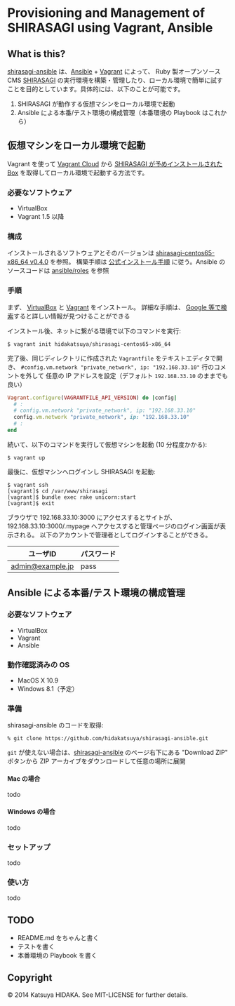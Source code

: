 # Provisioning and Management of SHIRASAGI using Vagrant, Ansible

## What is this?

[shirasagi-ansible](https://github.com/hidakatsuya/shirasagi-ansible) は、[Ansible](http://www.ansible.com/home) + [Vagrant](https://www.vagrantup.com/) によって、 Ruby 製オープンソース CMS [SHIRASAGI](http://www.ss-proj.org/) の実行環境を構築・管理したり、ローカル環境で簡単に試すことを目的としています。具体的には、以下のことが可能です。

  1. SHIRASAGI が動作する仮想マシンをローカル環境で起動
  2. Ansible による本番/テスト環境の構成管理（本番環境の Playbook はこれから）

## 仮想マシンをローカル環境で起動

Vagrant を使って [Vagrant Cloud](https://vagrantcloud.com/) から [SHIRASAGI が予めインストールされた Box](https://vagrantcloud.com/hidakatsuya/boxes/shirasagi-centos65-x86_64) を取得してローカル環境で起動する方法です。

### 必要なソフトウェア

  * VirtualBox
  * Vagrant 1.5 以降

### 構成

インストールされるソフトウェアとそのバージョンは [shirasagi-centos65-x86_64 v0.4.0](https://vagrantcloud.com/hidakatsuya/boxes/shirasagi-centos65-x86_64/versions/1) を参照。
構築手順は [公式インストール手順](http://www.ss-proj.org/download/install.html) に従う。Ansible のソースコードは [ansible/roles](ansible/) を参照

### 手順

まず、 [VirtualBox](https://www.virtualbox.org/) と [Vagrant](https://www.vagrantup.com/) をインストール。
詳細な手順は、 [Google 等で検索](https://www.google.co.jp/search?q=vagrant+%E3%82%A4%E3%83%B3%E3%82%B9%E3%83%88%E3%83%BC%E3%83%AB%E6%89%8B%E9%A0%86&oq=vagrant+%E3%82%A4%E3%83%B3%E3%82%B9%E3%83%88%E3%83%BC%E3%83%AB%E6%89%8B%E9%A0%86&aqs=chrome..69i57.5209j0j7&sourceid=chrome&es_sm=119&ie=UTF-8#q=vagrant+%E3%82%A4%E3%83%B3%E3%82%B9%E3%83%88%E3%83%BC%E3%83%AB)すると詳しい情報が見つけることができる

インストール後、ネットに繋がる環境で以下のコマンドを実行:

    $ vagrant init hidakatsuya/shirasagi-centos65-x86_64

完了後、同じディレクトリに作成された `Vagrantfile` をテキストエディタで開き、
`#config.vm.network "private_network", ip: "192.168.33.10"` 行のコメントを外して
任意の IP アドレスを設定（デフォルト `192.168.33.10` のままでも良い）

``` ruby
Vagrant.configure(VAGRANTFILE_API_VERSION) do |config|
  # :
  # config.vm.network "private_network", ip: "192.168.33.10"
  config.vm.network "private_network", ip: "192.168.33.10"
  # :
end
```

続いて、以下のコマンドを実行して仮想マシンを起動 (10 分程度かかる):

    $ vagrant up

最後に、仮想マシンへログインし SHIRASAGI を起動:

    $ vagrant ssh
    [vagrant]$ cd /var/www/shirasagi
    [vagrant]$ bundle exec rake unicorn:start
    [vagrant]$ exit

ブラウザで 192.168.33.10:3000 にアクセスするとサイトが、192.168.33.10:3000/.mypage へアクセスすると管理ページのログイン画面が表示される。
以下のアカウントで管理者としてログインすることができる。

| ユーザID          | パスワード |
| -----------------| --------  |
| admin@example.jp | pass      |

## Ansible による本番/テスト環境の構成管理

### 必要なソフトウェア

  * VirtualBox
  * Vagrant
  * Ansible

### 動作確認済みの OS

  * MacOS X 10.9
  * Windows 8.1（予定）

### 準備

shirasagi-ansible のコードを取得:

    % git clone https://github.com/hidakatsuya/shirasagi-ansible.git

`git` が使えない場合は、[shirasagi-ansible](https://github.com/hidakatsuya/shirasagi-ansible) のページ右下にある "Download ZIP" ボタンから ZIP アーカイブをダウンロードして任意の場所に展開

#### Mac の場合

todo

#### Windows の場合

todo

### セットアップ

todo

### 使い方

todo

## TODO

  * README.md をちゃんと書く
  * テストを書く
  * 本番環境の Playbook を書く

## Copyright

&copy; 2014 Katsuya HIDAKA. See MIT-LICENSE for further details.

